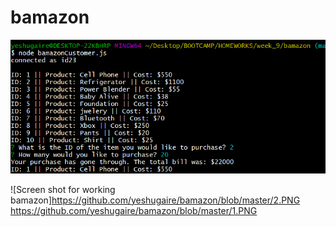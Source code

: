 # bamazon
![](/1.png)



![Screen shot for working bamazon]https://github.com/yeshugaire/bamazon/blob/master/2.PNG
https://github.com/yeshugaire/bamazon/blob/master/1.PNG
